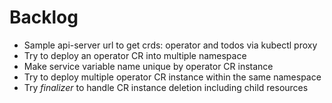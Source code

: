 # Backlog
- Sample api-server url to get crds: operator and todos via kubectl proxy
- Try to deploy an operator CR into multiple namespace
- Make service variable name unique by operator CR instance
- Try to deploy multiple operator CR instance within the same namespace
- Try *finalizer* to handle CR instance deletion including child resources
